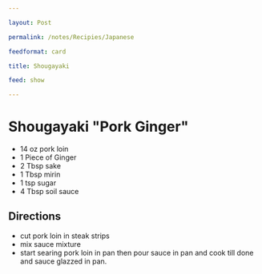 ```yaml
---

layout: Post

permalink: /notes/Recipies/Japanese

feedformat: card

title: Shougayaki

feed: show

---
```



# Shougayaki "Pork Ginger"

- 14 oz pork loin
- 1 Piece of Ginger
- 2 Tbsp sake
- 1 Tbsp mirin
- 1 tsp sugar
- 4 Tbsp soil sauce

## Directions
- cut pork loin in steak strips
- mix sauce mixture
- start searing pork loin in pan then pour sauce in pan and cook till done and sauce glazzed in pan.